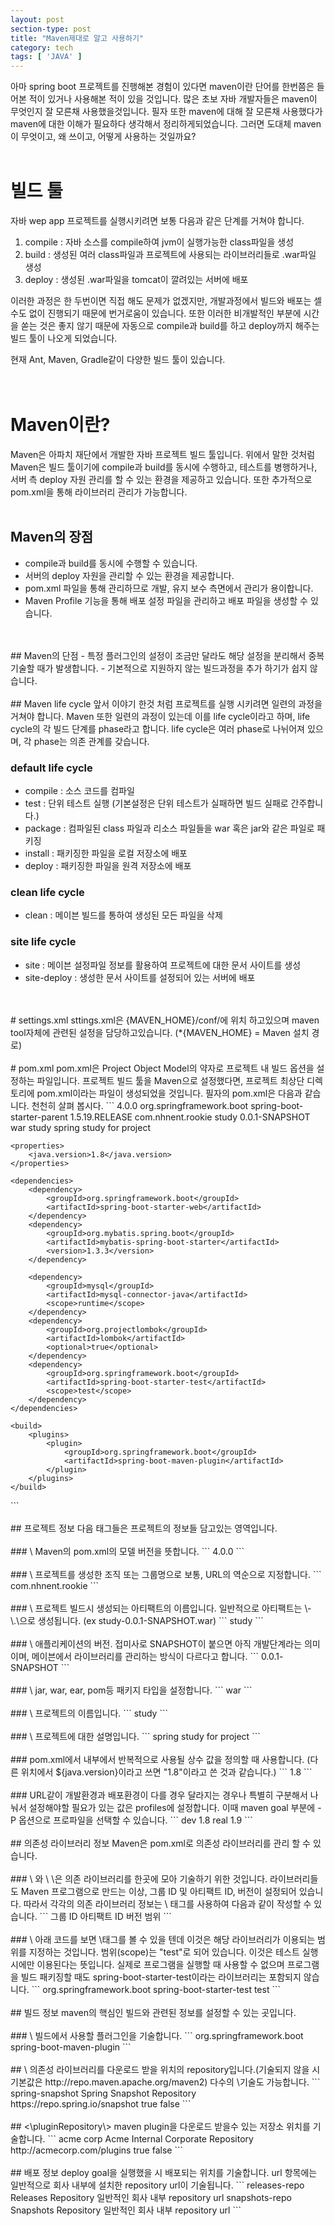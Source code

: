 ```yaml
---
layout: post
section-type: post
title: "Maven제대로 알고 사용하기"
category: tech
tags: [ 'JAVA' ]
---
```

아마 spring boot 프로젝트를 진행해본 경험이 있다면 maven이란 단어를 한번쯤은 들어본 적이 있거나 사용해본 적이 있을 것입니다. 많은 초보 자바 개발자들은 maven이 무엇인지 잘 모른채 사용했을것입니다. 필자 또한 maven에 대해 잘 모른채 사용했다가 maven에 대한 이해가 필요하다 생각해서 정리하게되었습니다. 그러면 도대체 maven이 무엇이고, 왜 쓰이고, 어떻게 사용하는 것일까요?
<br>
<br>
# 빌드 툴
자바 wep app 프로젝트를 실행시키려면 보통 다음과 같은 단계를 거쳐야 합니다.  
1. compile : 자바 소스를 compile하여 jvm이 실행가능한 class파일을 생성
2. build : 생성된 여러 class파일과 프로젝트에 사용되는 라이브러리들로 .war파일 생성
3. deploy : 생성된 .war파일을 tomcat이 깔려있는 서버에 배포

이러한 과정은 한 두번이면 직접 해도 문제가 없겠지만, 개발과정에서 빌드와 배포는 셀 수도 없이 진행되기 때문에 번거로움이 있습니다. 또한 이러한 비개발적인 부분에 시간을 쏟는 것은 좋지 않기 때문에 자동으로 compile과 build를 하고 deploy까지 해주는 빌드 툴이 나오게 되었습니다.  

현재 Ant, Maven, Gradle같이 다양한 빌드 툴이 있습니다.  
<br>
<br>
# Maven이란?
Maven은 아파치 재단에서 개발한 자바 프로젝트 빌드 툴입니다.
위에서 말한 것처럼 Maven은 빌드 툴이기에 compile과 build를 동시에 수행하고, 테스트를 병행하거나, 서버 측 deploy 자원 관리를 할 수 있는 환경을 제공하고 있습니다. 또한 추가적으로 pom.xml을 통해 라이브러리 관리가 가능합니다. 
<br>
<br>
## Maven의 장점
- compile과 build를 동시에 수행할 수 있습니다.
- 서버의 deploy 자원을 관리할 수 있는 환경을 제공합니다. 
- pom.xml 파일을 통해 관리하므로 개발, 유지 보수 측면에서 관리가 용이합니다.
- Maven Profile 기능을 통해 배포 설정 파일을 관리하고 배포 파일을 생성할 수 있습니다.
<br>
<br>
## Maven의 단점
- 특정 플러그인의 설정이 조금만 달라도 해당 설정을 분리해서 중복 기술할 때가 발생합니다.
- 기본적으로 지원하지 않는 빌드과정을 추가 하기가 쉽지 않습니다.
<br>
<br>
## Maven life cycle 
앞서 이야기 한것 처럼 프로젝트를 실행 시키려면 일련의 과정을 거쳐야 합니다. Maven 또한 일련의 과정이 있는데 이를 life cycle이라고 하며, life cycle의 각 빌드 단계를 phase라고 합니다. life cycle은 여러 phase로 나뉘어져 있으며, 각 phase는 의존 관계를 갖습니다.

### default life cycle
- compile : 소스 코드를 컴파일
- test : 단위 테스트 실행 (기본설정은 단위 테스트가 실패하면 빌드 실패로 간주합니다.)
- package : 컴파일된 class 파일과 리소스 파일들을 war 혹은 jar와 같은 파일로 패키징
- install : 패키징한 파일을 로컬 저장소에 배포
- deploy : 패키징한 파일을 원격 저장소에 배포

### clean life cycle
- clean : 메이븐 빌드를 통하여 생성된 모든 파일을 삭제

### site life cycle
- site : 메이븐 설정파일 정보를 활용하여 프로젝트에 대한 문서 사이트를 생성
- site-deploy : 생성한 문서 사이트를 설정되어 있는 서버에 배포
<br>
<br>
# settings.xml
sttings.xml은 {MAVEN_HOME}/conf/에 위치 하고있으며 maven tool자체에 관련된 설정을 담당하고있습니다.  
(*{MAVEN_HOME} = Maven 설치 경로)
<br>
<br>
# pom.xml
pom.xml은 Project Object Model의 약자로 프로젝트 내 빌드 옵션을 설정하는 파일입니다. 
프로젝트 빌드 툴을 Maven으로 설정했다면, 프로젝트 최상단 디렉토리에 pom.xml이라는 파일이 생성되었을 것입니다. 필자의 pom.xml은 다음과 같습니다. 천천히 살펴 봅시다.
```
<?xml version="1.0" encoding="UTF-8"?>
<project xmlns="http://maven.apache.org/POM/4.0.0" xmlns:xsi="http://www.w3.org/2001/XMLSchema-instance"
	xsi:schemaLocation="http://maven.apache.org/POM/4.0.0 http://maven.apache.org/xsd/maven-4.0.0.xsd">
	<modelVersion>4.0.0</modelVersion>
	<parent>
		<groupId>org.springframework.boot</groupId>
		<artifactId>spring-boot-starter-parent</artifactId>
		<version>1.5.19.RELEASE</version>
		<relativePath/> <!-- lookup parent from repository -->
	</parent>
	<groupId>com.nhnent.rookie</groupId>
	<artifactId>study</artifactId>
	<version>0.0.1-SNAPSHOT</version>
  <packaging>war</packaging>
	<name>study</name>
	<description>spring study for project</description>

	<properties>
		<java.version>1.8</java.version>
	</properties>

	<dependencies>
		<dependency>
			<groupId>org.springframework.boot</groupId>
			<artifactId>spring-boot-starter-web</artifactId>
		</dependency>
		<dependency>
			<groupId>org.mybatis.spring.boot</groupId>
			<artifactId>mybatis-spring-boot-starter</artifactId>
			<version>1.3.3</version>
		</dependency>

		<dependency>
			<groupId>mysql</groupId>
			<artifactId>mysql-connector-java</artifactId>
			<scope>runtime</scope>
		</dependency>
		<dependency>
			<groupId>org.projectlombok</groupId>
			<artifactId>lombok</artifactId>
			<optional>true</optional>
		</dependency>
		<dependency>
			<groupId>org.springframework.boot</groupId>
			<artifactId>spring-boot-starter-test</artifactId>
			<scope>test</scope>
		</dependency>
	</dependencies>

	<build>
		<plugins>
			<plugin>
				<groupId>org.springframework.boot</groupId>
				<artifactId>spring-boot-maven-plugin</artifactId>
			</plugin>
		</plugins>
	</build>
</project>
```
<br>
<br>
## 프로젝트 정보 
다음 태그들은 프로젝트의 정보들 담고있는 영역입니다.  
<br>
<br>
### \<modelVersion\>
Maven의 pom.xml의 모델 버전을 뜻합니다.
```
<modelVersion>4.0.0</modelVersion>
```
<br>
<br>
### \<groupId\>
프로젝트를 생성한 조직 또는 그룹명으로 보통, URL의 역순으로 지정합니다.
```
<groupId>com.nhnent.rookie</groupId>
```
<br>
<br>
### \<artifactId\>
프로젝트 빌드시 생성되는 아티팩트의 이름입니다.   
일반적으로 아티팩트는 \<artifact\>-\<version\>.\<packaging\>으로 생성됩니다.  
(ex study-0.0.1-SNAPSHOT.war) 
 ```
<artifactId>study</artifactId>
 ```
<br>
<br>
### \<version\>
애플리케이션의 버전. 접미사로 SNAPSHOT이 붙으면 아직 개발단계라는 의미이며, 메이븐에서 라이브러리를 관리하는 방식이 다르다고 합니다.
```
<version>0.0.1-SNAPSHOT</version>
```
<br>
<br>
### \<packaging\>
jar, war, ear, pom등 패키지 타입을 설정합니다.
```
<packaging>war</packaging>
```
<br>
<br>
### \<name\>
프로젝트의 이름입니다.
```
<name>study</name>
```
<br>
<br>
### \<description\>
프로젝트에 대한 설명입니다.
```
<description>spring study for project</description>
```
<br>
<br>
### <properties>
pom.xml에서 내부에서 반복적으로 사용될 상수 값을 정의할 때 사용합니다.
(다른 위치에서 ${java.version}이라고 쓰면 "1.8"이라고 쓴 것과 같습니다.)
```
<properties>
  <java.version>1.8</java.version>
</properties>
```
<br>
<br>
### <profiles>
URL같이 개발환경과 배포환경이 다를 경우 달라지는 경우나 특별히 구분해서 나눠서 설정해야할 필요가 있는 값은 profiles에 설정합니다. 이때 maven goal 부분에 -P 옵션으로 프로파일을 선택할 수 있습니다.
```
<profiles>
  <profile>
   <id>dev</id>
   <properties>
    <java.version>1.8</java.version>
   </properties>
  </profile>
  <profile>
   <id>real</id>
   <properties>
    <java.version>1.9</java.version>
   </properties>
  </profile>
</profiles>
```
<br>
<br>
## 의존성 라이브러리 정보
Maven은 pom.xml로 의존성 라이브러리를 관리 할 수 있습니다.  
<br>
<br>
### \<dependencies\> 와 \<dependency\>
\<dependencies\>은 의존 라이브러리를 한곳에 모아 기술하기 위한 것입니다.   
라이브러리들도 Maven 프로그램으로 만드는 이상, 그룹 ID 및 아티팩트 ID, 버전이 설정되어 있습니다. 따라서 각각의 의존   라이브러리 정보는 \<dependency\> 태그를 사용하여 다음과 같이 작성할 수 있습니다.   
```
<dependencies>
		<dependency> 
			<groupId>그룹 ID</groupId> 
			<artifactId>아티팩트 ID</artifactId> 
			<version>버전</version> 
			<scope>범위</scope> 
		</dependency>
	</dependencies>
```
<br>
<br>
### \<scope\>
아래 코드를 보면 \<scope\>태그를 볼 수 있을 텐데 이것은 해당 라이브러리가 이용되는 범위를 지정하는 것입니다. 
범위(scope)는 "test"로 되어 있습니다. 이것은 테스트 실행시에만 이용된다는 뜻입니다. 실제로 프로그램을 실행할 때 사용할 수 없으며 프로그램을 빌드 패키징할 때도 spring-boot-starter-test이라는 라이브러리는 포함되지 않습니다.
```
<dependency>
	<groupId>org.springframework.boot</groupId>
	<artifactId>spring-boot-starter-test</artifactId>
	<scope>test</scope>
</dependency>
```
<br>
<br>
## 빌드 정보
maven의 핵심인 빌드와 관련된 정보를 설정할 수 있는 곳입니다.
<br>
<br>
### \<plugins\> 
빌드에서 사용할 플러그인을 기술합니다.
```
<build>
  <plugins>
    <plugin>
      <groupId>org.springframework.boot</groupId>
      <artifactId>spring-boot-maven-plugin</artifactId>
    </plugin>
  </plugins>
</build>
```
<br>
<br>
## \<Repository\>
의존성 라이브러리를 다운로드 받을 위치의 repository입니다.(기술되지 않을 시 기본값은 http://repo.maven.apache.org/maven2)
다수의 \<repository\>기술도 가능합니다.
```
<repositories>
	<repository>
		<id>spring-snapshot</id>
		<name>Spring Snapshot Repository</name>
		<url>https://repo.spring.io/snapshot</url>
		<snapshots>
			<enabled>true</enabled>
		</snapshots>
		<releases>
			<enabled>false</enabled>
		</releases>
	</repository>
</repositories>
```
<br>
<br>
## <\pluginRepository\>
maven plugin을 다운로드 받을수 있는 저장소 위치를 기술합니다.
```
<pluginRepositories>
    <pluginRepository>
        <id>acme corp</id>
        <name>Acme Internal Corporate Repository</name>
        <url>http://acmecorp.com/plugins</url>
        <snapshots>
            <enabled>true</enabled>
        </snapshots>
        <releases>
            <enabled>false</enabled>
        </releases>
    </pluginRepository>
</pluginRepositories>
```
<br>
<br>
## 배포 정보
deploy goal을 실행했을 시 배포되는 위치를 기술합니다.
url 항목에는 일반적으로 회사 내부에 설치한 repository url이 기술됩니다.
```
<distributionManagement>
    <repository>
        <id>releases-repo</id>
        <name>Releases Repository</name>
        <url>일반적인 회사 내부 repository url</url>
    </repository>
    <snapshotRepository>
        <id>snapshots-repo</id>
        <name>Snapshots Repository</name>
        <url>일반적인 회사 내부 repository url</url>
    </snapshotRepository>
</distributionManagement>
```